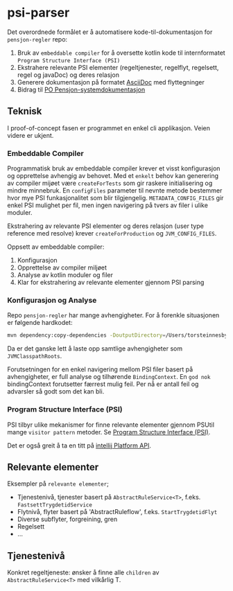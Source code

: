 # psi-parser

Det overordnede formålet er å automatisere kode-til-dokumentasjon for `pensjon-regler` repo:
1) Bruk av `embeddable compiler` for å oversette kotlin kode til internformatet `Program Structure Interface (PSI)`
2) Ekstrahere relevante PSI elementer (regeltjenester, regelflyt, regelsett, regel og javaDoc) og deres relasjon
3) Generere dokumentasjon på formatet [AsciiDoc](https://asciidoc.org/) med flyttegninger
4) Bidrag til [PO Pensjon-systemdokumentasjon](https://pensjon-dokumentasjon.intern.dev.nav.no/pen/index.html)

## Teknisk

I proof-of-concept fasen er programmet en enkel cli applikasjon. Veien videre er ukjent.

### Embeddable Compiler

Programmatisk bruk av embeddable compiler krever et visst konfigurasjon og opprettelse avhengig av behovet.
Med et `enkelt` behov kan generering av compiler mijøet være `createForTests` som gir raskere initialisering og mindre minnebruk.
En `configFiles` parameter til nevnte metode bestemmer hvor mye PSI funkasjonalitet som blir tilgjengelig.
`METADATA_CONFIG_FILES` gir enkel PSI mulighet per fil, men ingen navigering på tvers av filer i ulike moduler.

Ekstrahering av relevante PSI elementer og deres relasjon (user type reference med resolve) krever `createForProduction` og `JVM_CONFIG_FILES`.

Oppsett av embeddable compiler:
1) Konfigurasjon
2) Opprettelse av compiler miljøet
3) Analyse av kotlin moduler og filer
4) Klar for ekstrahering av relevante elementer gjennom PSI parsing

### Konfigurasjon og Analyse

Repo `pensjon-regler` har mange avhengigheter. For å forenkle situasjonen er følgende hardkodet:
```zsh
mvn dependency:copy-dependencies -DoutputDirectory=/Users/torsteinnesby/tmp/Libs
```

Da er det ganske lett å laste opp samtlige avhengigheter som `JVMClasspathRoots`.

Forutsetningen for en enkel navigering mellom PSI filer basert på avhengigheter, er full analyse og tilhørende `BindingContext`.
En `god nok` bindingContext forutsetter færrest mulig feil. Per nå er antall feil og advarsler så godt som det kan bli.


### Program Structure Interface (PSI)

PSI tilbyr ulike mekanismer for finne relevante elementer gjennom PSUtil mange `visitor pattern` metoder.
Se [Program Structure Interface (PSI)](https://plugins.jetbrains.com/docs/intellij/psi.html).

Det er også greit å ta en titt på [intellij Platform API](https://plugins.jetbrains.com/docs/intellij/explore-api.html).

## Relevante elementer

Eksempler på `relevante elementer`;
- Tjenestenivå, tjenester basert på `AbstractRuleService<T>`, f.eks. `FastsettTrygdetidService`
- Flytnivå, flyter basert på 'AbstractRuleflow<T : Any>', f.eks. `StartTrygdetidFlyt`
- Diverse subflyter, forgreining, gren
- Regelsett
- ...

## Tjenestenivå

Konkret regeltjeneste: ønsker å finne alle `children` av `AbstractRuleService<T>` med vilkårlig T.
